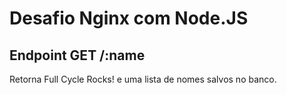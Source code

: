 # Desafio Nginx com Node.JS

## Endpoint GET /:name
Retorna Full Cycle Rocks! e uma lista de nomes salvos no banco.